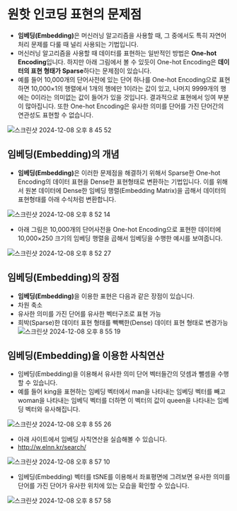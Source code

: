 # 원핫 인코딩 표현의 문제점 
- <b>임베딩(Embedding)</b>은 머신러닝 알고리즘을 사용할 때, 그 중에서도 특히 자연어 처리 문제를 다룰 때 널리 사용되는 기법입니다.
- 머신러닝 알고리즘을 사용할 때 데이터를 표현하는 일반적인 방법은 **One-hot Encoding**입니다. 하지만 아래 그림에서 볼 수 있듯이 One-hot Encoding은 **데이터의 표현 형태가 Sparse**하다는 문제점이 있습니다.
- 예를 들어 10,000개의 단어사전에 있는 단어 하나를 One-hot Encoding으로 표현하면 10,000×1의 행렬에서 1개의 행에만 1이라는 값이 있고, 나머지 9999개의 행에는 0이라는 의미없는 값이 들어가 있을 것입니다. 결과적으로 표현에서 잉여 부분이 많아집니다. 또한 One-hot Encoding은 유사한 의미를 단어를 가진 단어간의 연관성도 표현할 수 없습니다.

![스크린샷 2024-12-08 오후 8 45 52](https://github.com/user-attachments/assets/dca152a8-128d-4b27-801e-1e919a239316)

## 임베딩(Embedding)의 개념

- <b>임베딩(Embedding)</b>은 이러한 문제점을 해결하기 위해서 Sparse한 One-hot Encoding의 데이터 표현을 Dense한 표현형태로 변환하는 기법입니다. 이를 위해서 원본 데이터에 Dense한 임베딩 행렬(Embedding Matrix)을 곱해서 데이터의 표현형태를 아래 수식처럼 변환합니다.

![스크린샷 2024-12-08 오후 8 52 14](https://github.com/user-attachments/assets/2603f70d-4d94-4616-b6fd-fe3fbf4db553)


- 아래 그림은 10,000개의 단어사전을 One-hot Encoding으로 표현한 데이터에 10,000×250 크기의 임베딩 행렬을 곱해서 임베딩을 수행한 예시를 보여줍니다.

![스크린샷 2024-12-08 오후 8 52 27](https://github.com/user-attachments/assets/40f924eb-5dd0-41f4-8405-d48641e2a413)


## 임베딩(Embedding)의 장점

- <b>임베딩(Embedding)</b>을 이용한 표현은 다음과 같은 장점이 있습니다.
- 차원 축소
- 유사한 의미를 가진 단어를 유사한 벡터구조로 표현 가능
- 희박(Sparse)한 데이터 표현 형태를 빽빽한(Dense) 데이터 표현 형태로 변경가능
![스크린샷 2024-12-08 오후 8 55 19](https://github.com/user-attachments/assets/cde29443-09a3-4745-86fa-0d551d83cd0c)


## 임베딩(Embedding)을 이용한 사칙연산

- 임베딩(Embedding)을 이용해서 유사한 의미 단어 벡터들간의 덧셈과 뺄셈을 수행할 수 있습니다.
- 예를 들어 king을 표현하는 임베딩 벡터에서 man을 나타내는 임베딩 벡터를 빼고 woman을 나타내는 임베딕 벡터를 더하면 이 벡터의 값이 queen을 나타내는 임베딩 벡터와 유사해집니다.

![스크린샷 2024-12-08 오후 8 55 26](https://github.com/user-attachments/assets/5f145fdc-74fa-43bc-a224-cb0cf1aec043)



- 아래 사이트에서 임베딩 사칙연산을 실습해볼 수 있습니다.
- http://w.elnn.kr/search/

![스크린샷 2024-12-08 오후 8 57 10](https://github.com/user-attachments/assets/b46bdb19-5d9c-44b1-aea7-e97dd63f0445)



- 임베딩(Embedding) 벡터를 tSNE를 이용해서 좌표평면에 그려보면 유사한 의미를 단어를 가진 단어가 유사한 위치에 있는 모습을 확인할 수 있습니다.


![스크린샷 2024-12-08 오후 8 57 58](https://github.com/user-attachments/assets/94c7213a-a5bb-4d54-b3a8-054455b527fe)


